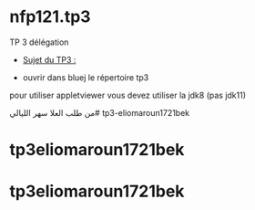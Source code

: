# nfp121.tp3
TP 3 délégation

* [Sujet du TP3 :](tp3/tp3.html)

* ouvrir dans bluej le répertoire tp3

pour utiliser appletviewer vous devez utiliser la jdk8 (pas jdk11)


من طلب العلا سهر الليالي# tp3-eliomaroun1721bek
# tp3eliomaroun1721bek
# tp3eliomaroun1721bek
